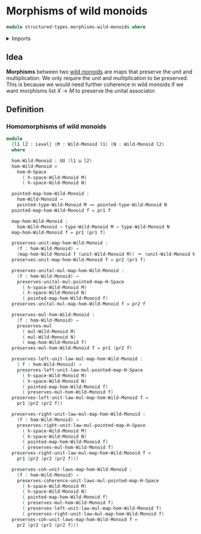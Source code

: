# Morphisms of wild monoids

```agda
module structured-types.morphisms-wild-monoids where
```

<details><summary>Imports</summary>

```agda
open import foundation.dependent-pair-types
open import foundation.identity-types
open import foundation.universe-levels

open import group-theory.homomorphisms-semigroups

open import structured-types.morphisms-h-spaces
open import structured-types.pointed-maps
open import structured-types.wild-monoids
```

</details>

## Idea

**Morphisms** between two [wild monoids](structured-types.wild-monoids.md) are
maps that preserve the unit and multiplication. We only require the unit and
multiplication to be preserved. This is because we would need further coherence
in wild monoids if we want morphisms list $X → M$ to preserve the unital
associator.

## Definition

### Homomorphisms of wild monoids

```agda
module _
  {l1 l2 : Level} (M : Wild-Monoid l1) (N : Wild-Monoid l2)
  where

  hom-Wild-Monoid : UU (l1 ⊔ l2)
  hom-Wild-Monoid =
    hom-H-Space
      ( h-space-Wild-Monoid M)
      ( h-space-Wild-Monoid N)

  pointed-map-hom-Wild-Monoid :
    hom-Wild-Monoid →
    pointed-type-Wild-Monoid M →∗ pointed-type-Wild-Monoid N
  pointed-map-hom-Wild-Monoid f = pr1 f

  map-hom-Wild-Monoid :
    hom-Wild-Monoid → type-Wild-Monoid M → type-Wild-Monoid N
  map-hom-Wild-Monoid f = pr1 (pr1 f)

  preserves-unit-map-hom-Wild-Monoid :
    (f : hom-Wild-Monoid) →
    (map-hom-Wild-Monoid f (unit-Wild-Monoid M)) ＝ (unit-Wild-Monoid N)
  preserves-unit-map-hom-Wild-Monoid f = pr2 (pr1 f)

  preserves-unital-mul-map-hom-Wild-Monoid :
    (f : hom-Wild-Monoid) →
    preserves-unital-mul-pointed-map-H-Space
      ( h-space-Wild-Monoid M)
      ( h-space-Wild-Monoid N)
      ( pointed-map-hom-Wild-Monoid f)
  preserves-unital-mul-map-hom-Wild-Monoid f = pr2 f

  preserves-mul-hom-Wild-Monoid :
    (f : hom-Wild-Monoid) →
    preserves-mul
      ( mul-Wild-Monoid M)
      ( mul-Wild-Monoid N)
      ( map-hom-Wild-Monoid f)
  preserves-mul-hom-Wild-Monoid f = pr1 (pr2 f)

  preserves-left-unit-law-mul-map-hom-Wild-Monoid :
    ( f : hom-Wild-Monoid) →
    preserves-left-unit-law-mul-pointed-map-H-Space
      ( h-space-Wild-Monoid M)
      ( h-space-Wild-Monoid N)
      ( pointed-map-hom-Wild-Monoid f)
      ( preserves-mul-hom-Wild-Monoid f)
  preserves-left-unit-law-mul-map-hom-Wild-Monoid f =
    pr1 (pr2 (pr2 f))

  preserves-right-unit-law-mul-map-hom-Wild-Monoid :
    (f : hom-Wild-Monoid) →
    preserves-right-unit-law-mul-pointed-map-H-Space
      ( h-space-Wild-Monoid M)
      ( h-space-Wild-Monoid N)
      ( pointed-map-hom-Wild-Monoid f)
      ( preserves-mul-hom-Wild-Monoid f)
  preserves-right-unit-law-mul-map-hom-Wild-Monoid f =
    pr1 (pr2 (pr2 (pr2 f)))

  preserves-coh-unit-laws-map-hom-Wild-Monoid :
    (f : hom-Wild-Monoid) →
    preserves-coherence-unit-laws-mul-pointed-map-H-Space
      ( h-space-Wild-Monoid M)
      ( h-space-Wild-Monoid N)
      ( pointed-map-hom-Wild-Monoid f)
      ( preserves-mul-hom-Wild-Monoid f)
      ( preserves-left-unit-law-mul-map-hom-Wild-Monoid f)
      ( preserves-right-unit-law-mul-map-hom-Wild-Monoid f)
  preserves-coh-unit-laws-map-hom-Wild-Monoid f =
    pr2 (pr2 (pr2 (pr2 f)))
```
